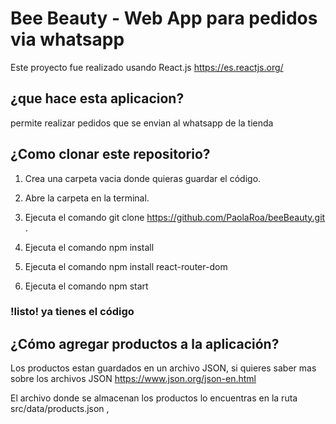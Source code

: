 # Bee Beauty - Web App para pedidos via whatsapp

Este proyecto fue realizado usando React.js https://es.reactjs.org/

## ¿que hace esta aplicacion?

permite realizar pedidos que se envian al whatsapp de la tienda

## ¿Como clonar este repositorio?

1. Crea una carpeta vacia donde quieras guardar el código.

2. Abre la carpeta en la terminal.

3. Ejecuta el comando git clone https://github.com/PaolaRoa/beeBeauty.git .

4. Ejecuta el comando npm install

5. Ejecuta el comando npm install react-router-dom

6. Ejecuta el comando npm start 

### !listo! ya tienes el código 

## ¿Cómo agregar productos a la aplicación?

Los productos estan guardados en un archivo JSON, si quieres saber mas sobre los archivos JSON https://www.json.org/json-en.html

El archivo donde se almacenan los productos lo encuentras en la ruta src/data/products.json , 